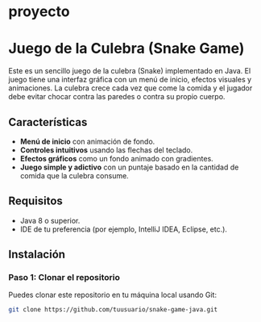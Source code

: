# proyecto

# Juego de la Culebra (Snake Game)

Este es un sencillo juego de la culebra (Snake) implementado en Java. El juego tiene una interfaz gráfica con un menú de inicio, efectos visuales y animaciones. La culebra crece cada vez que come la comida y el jugador debe evitar chocar contra las paredes o contra su propio cuerpo.

## Características

- **Menú de inicio** con animación de fondo.
- **Controles intuitivos** usando las flechas del teclado.
- **Efectos gráficos** como un fondo animado con gradientes.
- **Juego simple y adictivo** con un puntaje basado en la cantidad de comida que la culebra consume.

## Requisitos

- Java 8 o superior.
- IDE de tu preferencia (por ejemplo, IntelliJ IDEA, Eclipse, etc.).

## Instalación

### Paso 1: Clonar el repositorio

Puedes clonar este repositorio en tu máquina local usando Git:

```bash
git clone https://github.com/tuusuario/snake-game-java.git

